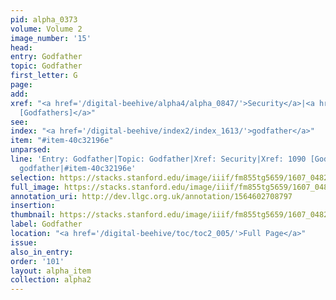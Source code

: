 ```yaml
---
pid: alpha_0373
volume: Volume 2
image_number: '15'
head:
entry: Godfather
topic: Godfather
first_letter: G
page:
add:
xref: "<a href='/digital-beehive/alpha4/alpha_0847/'>Security</a>|<a href='/digital-beehive/num5/num_1472/'>1090
  [Godfathers]</a>"
see:
index: "<a href='/digital-beehive/index2/index_1613/'>godfather</a>"
item: "#item-40c32196e"
unparsed:
line: 'Entry: Godfather|Topic: Godfather|Xref: Security|Xref: 1090 [Godfathers]|Index:
  godfather|#item-40c32196e'
selection: https://stacks.stanford.edu/image/iiif/fm855tg5659/1607_0482/341,1128,3066,351/full/0/default.jpg
full_image: https://stacks.stanford.edu/image/iiif/fm855tg5659/1607_0482/full/full/0/default.jpg
annotation_uri: http://dev.llgc.org.uk/annotation/1564602708797
insertion:
thumbnail: https://stacks.stanford.edu/image/iiif/fm855tg5659/1607_0482/341,1128,600,180/250,/0/default.jpg
label: Godfather
location: "<a href='/digital-beehive/toc/toc2_005/'>Full Page</a>"
issue:
also_in_entry:
order: '101'
layout: alpha_item
collection: alpha2
---
```


